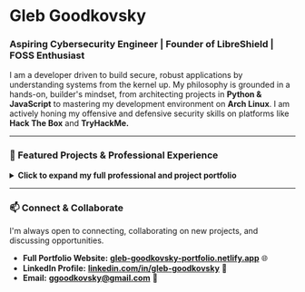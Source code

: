 # Gleb Goodkovsky
### Aspiring Cybersecurity Engineer | Founder of LibreShield | FOSS Enthusiast

I am a developer driven to build secure, robust applications by understanding systems from the kernel up. My philosophy is grounded in a hands-on, builder's mindset, from architecting projects in **Python & JavaScript** to mastering my development environment on **Arch Linux**. I am actively honing my offensive and defensive security skills on platforms like **Hack The Box** and **TryHackMe.**

---

### 🚀 Featured Projects & Professional Experience

<details>
<summary><strong>Click to expand my full professional and project portfolio</strong></summary>

---

#### 💼 Professional Experience

-   **Founder & Lead Developer** | **[LibreShield Browser Extension](https://github.com/GlebGoodkovsky/libreshield)**
    -   Engineered and shipped a security-focused browser extension, now validated and published on the **[official Mozilla Firefox Add-on Store](https://addons.mozilla.org/en-US/firefox/addon/libreshield/)**.
    -   Managed the full software development lifecycle, from architectural design (including a PBKDF2-based security model) to a successful professional review.

-   **Contract Web Developer** | **Ultima Soft**
    -   Architecting and building the official website for a private indie game studio, focusing on responsive design, modern UI/UX, and performance optimization.

-   **IT & Cybersecurity Operations Assistant** | **St. Thomas Aquinas Regional Secondary School, IT Dept.**
    -   Gaining foundational, hands-on experience in a live IT environment, contributing to operational maintenance, network monitoring, and security protocol implementation.

---

#### 💻 Project Portfolio

-   **LibreShield Browser Extension** 🛡️
    -   A security and privacy tool built with Vanilla JavaScript and the WebExtensions API.
    -   **Links:** **[View Code](https://github.com/GlebGoodkovsky/libreshield)** | **[View on Mozilla Add-on Store](https://addons.mozilla.org/en-US/firefox/addon/libreshield/)**

-   **Note-Taking Web App** 🗒️
    -   A responsive front-end web app with a CI/CD pipeline automated by GitHub Actions.
    -   **Links:** **[View Code](https://github.com/GlebGoodkovsky/my-note-app-pro)** | **[Live Demo](https://glebgoodkovsky.github.io/my-note-app-pro/)**

-   **Desktop Reminder App** 🔔
    -   A secure, offline-first desktop application built with Python and Tkinter.
    -   **Links:** **[View Code](https://github.com/GlebGoodkovsky/simple-reminder-app)**

</details>

---

### 📫 Connect & Collaborate

I'm always open to connecting, collaborating on new projects, and discussing opportunities.

-   **Full Portfolio Website:** **[gleb-goodkovsky-portfolio.netlify.app](https://gleb-goodkovsky-portfolio.netlify.app/)** 🌐
-   **LinkedIn Profile:** **[linkedin.com/in/gleb-goodkovsky](https://www.linkedin.com/in/gleb-goodkovsky)** 🔗
-   **Email:** **ggoodkovsky@gmail.com** 📧
